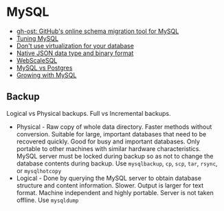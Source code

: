 # MySQL

* [gh-ost: GitHub's online schema migration tool for MySQL](http://githubengineering.com/gh-ost-github-s-online-migration-tool-for-mysql/)
* [Tuning MySQL](http://blog.codesherpas.com/on_the_path/2011/03/tuning-mysql.html)
* [Don't use virtualization for your database](https://signalvnoise.com/posts/1819-basecamp-now-with-more-vroom)
* [Native JSON data type and binary format](http://mysqlserverteam.com/json-labs-release-native-json-data-type-and-binary-format/)
* [WebScaleSQL](http://webscalesql.org/)
* [MySQL vs Postgres](https://news.ycombinator.com/item?id=9586504)
* [Growing with MySQL](https://nylas.com/blog/growing-up-with-mysql/)

## Backup

Logical vs Physical backups. Full vs Incremental backups.

* Physical - Raw copy of whole data directory. Faster methods without conversion. Suitable for large, important databases that need to be recovered quickly. Good for busy and important databases. Only portable to other machines with similar hardware characteristics. MySQL server must be locked during backup so as not to change the database contents during backup. Use `mysqlbackup`, `cp`, `scp`, `tar`, `rsync`, or `mysqlhotcopy`
* Logical - Done by querying the MySQL server to obtain database structure and content information. Slower. Output is larger for text format. Machine independent and highly portable. Server is not taken offline. Use `mysqldump`

